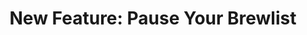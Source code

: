 ---
layout: blog
publisher: Crema.co Blog
originalurl: https://blog.crema.co/new-feature-pause-your-brewlist-33412625ce38#.62oupcs5b
title: "New Feature: Pause Your Brewlist"
snippet: "Imagine yourself going on vacation. Warm sea breeze, gulls calling above the crashing waves, straw hat perched over your shut eyes… Ah, if only. But next time you do head off to Mexico for that 3 week vacation, one thing you won’t have to worry about is coffee piling up in your mailbox. That’s because: We’ve just made it super simple to pause your Brewlist anytime with a single click."
---